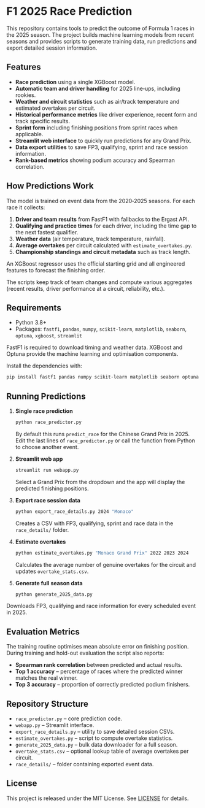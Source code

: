 # F1 2025 Race Prediction

This repository contains tools to predict the outcome of Formula&nbsp;1 races in the 2025 season. The project builds machine learning models from recent seasons and provides scripts to generate training data, run predictions and export detailed session information.

## Features

- **Race prediction** using a single XGBoost model.
- **Automatic team and driver handling** for 2025 line‑ups, including rookies.
- **Weather and circuit statistics** such as air/track temperature and estimated overtakes per circuit.
- **Historical performance metrics** like driver experience, recent form and track specific results.
- **Sprint form** including finishing positions from sprint races when applicable.
- **Streamlit web interface** to quickly run predictions for any Grand Prix.
- **Data export utilities** to save FP3, qualifying, sprint and race session information.
- **Rank-based metrics** showing podium accuracy and Spearman correlation.

## How Predictions Work

The model is trained on event data from the 2020‑2025 seasons. For each race it collects:

1. **Driver and team results** from FastF1 with fallbacks to the Ergast API.
2. **Qualifying and practice times** for each driver, including the time gap to the next fastest qualifier.
3. **Weather data** (air temperature, track temperature, rainfall).
4. **Average overtakes** per circuit calculated with `estimate_overtakes.py`.
5. **Championship standings and circuit metadata** such as track length.

An XGBoost regressor uses the official starting grid and all engineered features to forecast the finishing order.

The scripts keep track of team changes and compute various aggregates (recent results, driver performance at a circuit, reliability, etc.).

## Requirements

- Python 3.8+
- Packages: `fastf1`, `pandas`, `numpy`, `scikit-learn`, `matplotlib`, `seaborn`, `optuna`, `xgboost`, `streamlit`

FastF1 is required to download timing and weather data. XGBoost and Optuna provide the machine learning and optimisation components.

Install the dependencies with:

```bash
pip install fastf1 pandas numpy scikit-learn matplotlib seaborn optuna xgboost streamlit
```

## Running Predictions

1. **Single race prediction**

   ```bash
   python race_predictor.py
   ```

   By default this runs `predict_race` for the Chinese Grand Prix in 2025. Edit the last lines of `race_predictor.py` or call the function from Python to choose another event.

2. **Streamlit web app**

   ```bash
   streamlit run webapp.py
   ```

   Select a Grand Prix from the dropdown and the app will display the predicted finishing positions.

3. **Export race session data**

   ```bash
   python export_race_details.py 2024 "Monaco"
   ```

   Creates a CSV with FP3, qualifying, sprint and race data in the `race_details/` folder.

4. **Estimate overtakes**

   ```bash
   python estimate_overtakes.py "Monaco Grand Prix" 2022 2023 2024
   ```

   Calculates the average number of genuine overtakes for the circuit and updates `overtake_stats.csv`.

5. **Generate full season data**

   ```bash
   python generate_2025_data.py
   ```

Downloads FP3, qualifying and race information for every scheduled event in 2025.

## Evaluation Metrics

The training routine optimises mean absolute error on finishing position.
During training and hold-out evaluation the script also reports:

- **Spearman rank correlation** between predicted and actual results.
- **Top 1 accuracy** – percentage of races where the predicted winner matches the real winner.
- **Top 3 accuracy** – proportion of correctly predicted podium finishers.

## Repository Structure

- `race_predictor.py` – core prediction code.
- `webapp.py` – Streamlit interface.
- `export_race_details.py` – utility to save detailed session CSVs.
- `estimate_overtakes.py` – script to compute overtake statistics.
- `generate_2025_data.py` – bulk data downloader for a full season.
- `overtake_stats.csv` – optional lookup table of average overtakes per circuit.
- `race_details/` – folder containing exported event data.

## License

This project is released under the MIT License. See [LICENSE](LICENSE) for details.
